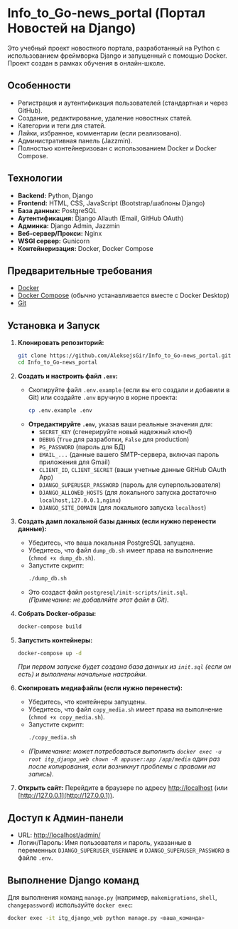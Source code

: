 # Info_to_Go-news_portal (Портал Новостей на Django)

Это учебный проект новостного портала, разработанный на Python с использованием фреймворка Django и запущенный с помощью Docker. Проект создан в рамках обучения в онлайн-школе.

## Особенности

*   Регистрация и аутентификация пользователей (стандартная и через GitHub).
*   Создание, редактирование, удаление новостных статей.
*   Категории и теги для статей.
*   Лайки, избранное, комментарии (если реализовано).
*   Административная панель (Jazzmin).
*   Полностью контейнеризован с использованием Docker и Docker Compose.

## Технологии

*   **Backend:** Python, Django
*   **Frontend:** HTML, CSS, JavaScript (Bootstrap/шаблоны Django)
*   **База данных:** PostgreSQL
*   **Аутентификация:** Django Allauth (Email, GitHub OAuth)
*   **Админка:** Django Admin, Jazzmin
*   **Веб-сервер/Прокси:** Nginx
*   **WSGI сервер:** Gunicorn
*   **Контейнеризация:** Docker, Docker Compose

## Предварительные требования

*   [Docker](https://www.docker.com/get-started)
*   [Docker Compose](https://docs.docker.com/compose/install/) (обычно устанавливается вместе с Docker Desktop)
*   [Git](https://git-scm.com/)

## Установка и Запуск

1.  **Клонировать репозиторий:**
    ```bash
    git clone https://github.com/AleksejsGir/Info_to_Go-news_portal.git
    cd Info_to_Go-news_portal
    ```

2.  **Создать и настроить файл `.env`:**
    *   Скопируйте файл `.env.example` (если вы его создали и добавили в Git) или создайте `.env` вручную в корне проекта:
        ```bash
        cp .env.example .env
        ```
    *   **Отредактируйте `.env`**, указав ваши реальные значения для:
        *   `SECRET_KEY` (сгенерируйте новый надежный ключ!)
        *   `DEBUG` (`True` для разработки, `False` для production)
        *   `PG_PASSWORD` (пароль для БД)
        *   `EMAIL_...` (данные вашего SMTP-сервера, включая пароль приложения для Gmail)
        *   `CLIENT_ID`, `CLIENT_SECRET` (ваши учетные данные GitHub OAuth App)
        *   `DJANGO_SUPERUSER_PASSWORD` (пароль для суперпользователя)
        *   `DJANGO_ALLOWED_HOSTS` (для локального запуска достаточно `localhost,127.0.0.1,nginx`)
        *   `DJANGO_SITE_DOMAIN` (для локального запуска `localhost`)

3.  **Создать дамп локальной базы данных (если нужно перенести данные):**
    *   Убедитесь, что ваша локальная PostgreSQL запущена.
    *   Убедитесь, что файл `dump_db.sh` имеет права на выполнение (`chmod +x dump_db.sh`).
    *   Запустите скрипт:
        ```bash
        ./dump_db.sh
        ```
    *   Это создаст файл `postgresql/init-scripts/init.sql`. *(Примечание: не добавляйте этот файл в Git)*.

4.  **Собрать Docker-образы:**
    ```bash
    docker-compose build
    ```

5.  **Запустить контейнеры:**
    ```bash
    docker-compose up -d
    ```
    *При первом запуске будет создана база данных из `init.sql` (если он есть) и выполнены начальные настройки.*

6.  **Скопировать медиафайлы (если нужно перенести):**
    *   Убедитесь, что контейнеры запущены.
    *   Убедитесь, что файл `copy_media.sh` имеет права на выполнение (`chmod +x copy_media.sh`).
    *   Запустите скрипт:
        ```bash
        ./copy_media.sh
        ```
    *   *(Примечание: может потребоваться выполнить `docker exec -u root itg_django_web chown -R appuser:app /app/media` один раз после копирования, если возникнут проблемы с правами на запись).*

7.  **Открыть сайт:**
    Перейдите в браузере по адресу [http://localhost](http://localhost) (или [http://127.0.0.1](http://127.0.0.1)).

## Доступ к Админ-панели

*   URL: [http://localhost/admin/](http://localhost/admin/)
*   Логин/Пароль: Имя пользователя и пароль, указанные в переменных `DJANGO_SUPERUSER_USERNAME` и `DJANGO_SUPERUSER_PASSWORD` в файле `.env`.

## Выполнение Django команд

Для выполнения команд `manage.py` (например, `makemigrations`, `shell`, `changepassword`) используйте `docker exec`:

```bash
docker exec -it itg_django_web python manage.py <ваша_команда>